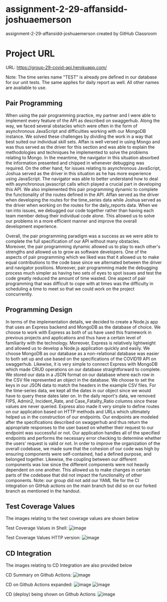 # assignment-2-29-affansidd-joshuaemerson
assignment-2-29-affansidd-joshuaemerson created by GitHub Classroom

# Project URL
URL: https://group-29-covid-api.herokuapp.com/

Note: The time series name "TEST" is already pre defined in our database for our unit tests. The same applies for daily report as well. All other names are available to use.

## Pair Programming 

When using the pair programming practice, my partner and I were able to implement every feature of the API as described on swaggerhub. Along the way, we faced several obstacles which were often in the form of asynchronous JavaScript and difficulties working with our MongoDB instance. We solved these challenges by dividing the work in a way that best suited our individual skill sets. Affan is well versed in using Mongo and was thus served as the driver for this section and was able to explain the methodologies and techniques he implemented to solve the problems relating to Mongo. In the meantime, the navigator in this situation absorbed the information presented and chipped in whenever debugging was required. On the other hand, for issues relating to asynchronous JavaScript, Joshua served as the driver in this situation as he has more experience using JavaScript. The navigator was able to better understand how to deal with asynchronous javascript calls which played a crucial part in developing this API. We also implemented this pair programming dynamic to complete the functionality of the routes defined in the API. Affan served as the driver when developing the routes for the time_series data while Joshua served as the driver when working on the routes for the daily_reports data. When we ran into issues, we debugged our code together rather than having each team member debug their individual code alone. This allowed us to solve our problems in a more efficient manner and improve the overall development experience.

Overall, the pair programming paradigm was a success as we were able to complete the full specification of our API without many obstacles. Moreover, the pair programming dynamic allowed us to play to each other's strengths and allowed us to grow as software developers. One of the aspects of pair programming which we liked was that it allowed us to make equal contributions to the code base since we alternated between the driver and navigator positions. Moreover, pair programming made the debugging process much simpler as having two sets of eyes to spot issues and test the code greatly reduced the amount of time wasted. One aspect of pair programming that was difficult to cope with at times was the difficulty in scheduling a time to meet so that we could work on the project concurrently. 

## Programming Design
In terms of the implementation details, we decided to create a Node.js app that uses an Express backend and MongoDB as the database of choice. We choose to work with Express as both of us have used this framework in previous projects and applications and thus have a certain level of familiarity with the technology. Moreover, Express is relatively lightweight and allowed us to develop a Node.js application quickly and easily. We choose MongoDB as our database as a non-relational database was easier to both set up and use based on the specifications of the COVID19 API on swaggerhub. Likewise, it is very simple to connect Express with MongoDB which made CRUD operations on our database straightforward to complete. We stored our data in a JSON format on our database where each row in the CSV file represented an object in the database. We choose to set the keys in our JSON data to match the headers in the example CSV files. For the time-series data, we kept all the dates in our object since we would have to query these dates later on. In the daily report's data, we removed FIPS, Admin2, Incident_Rate, and Case_Fatality_Ratio columns since these values are never queried. Express also made it very simple to define routes on our application based on HTTP methods and URLs which ultimately helped us in the construction of our endpoints. Our endpoints are modeled after the specifications described on swaggerhub and thus return the appropriate responses to the user based on whether their request to our endpoint was successful or not. Our application handles all of the specified endpoints and performs the necessary error checking to determine whether the users' request is valid or not. In order to improve the organization of the overall codebase, we made sure that the cohesion of our code was high by ensuring components were self-contained, had a defined purpose, and belonged together. Likewise, the coupling between our different components was low since the different components were not heavily dependent on one another. This allowed us to make changes in certain parts of the codebase that did not impact the functionality of other components. Note: our group did not add our YAML file for the CI integration on GitHub actions on the main branch but did so on our forked branch as mentioned in the handout.

## Test Coverage Values
The images relating to the test coverage values are shown below

Test Coverage Values in Shell:
![image](https://user-images.githubusercontent.com/60104396/160253796-a8ae4b4d-adda-424b-9de1-93a847c1eeb2.png)

Test Coverage Values HTTP version:
![image](https://user-images.githubusercontent.com/60104396/160253831-72ef393b-d81d-4de8-9c62-51b996968842.png)

## CD Integration
The images relating to CD Integration are also provided below

CD Summary on Github Actions:
![image](https://user-images.githubusercontent.com/60104396/160253865-d14573bd-55e8-4298-b724-ac714f231c98.png)

CD on Github Actions expanded:
![image](https://user-images.githubusercontent.com/60104396/160253873-9d119970-b2ef-45b7-a147-3b986e67003a.png)
![image](https://user-images.githubusercontent.com/60104396/160253882-22a90506-e451-4f4b-a313-bea86a93fba2.png)


CD (deploy) being shown on Github Actions:
![image](https://user-images.githubusercontent.com/60104396/160253899-2b2e182e-2705-4f15-819c-ab01fc779d29.png)







